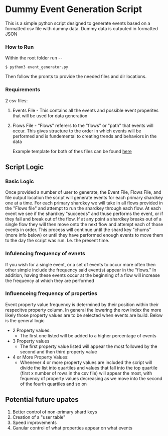 # Dummy Event Generation Script
This is a simple python script designed to generate events based on a formatted csv file with dummy data. Dummy data is outputed in formatted JSON
### How to Run
Within the root folder run --
```linux
$ python3 event_generator.py
``` 
Then follow the promts to provide the needed files and dir locations.

### Requirements
   2 csv files:
1) Events File - This contains all the events and possible event properites that will be used for data generation
2) Flows File - "Flows" referers to the "flows" or "path" that events will occur. This gives structure to the order in which events will be performed and is fundemental to creating trends and behaviors in the data

   Example template for both of thes files can be found [here](https://docs.google.com/spreadsheets/d/1b0LrIq6rxfB5uJaZGDOg9VxvtkabRAym2mgwMC9T0ME/edit?usp=sharing)
   
## Script Logic
### Basic Logic
Once provided a number of user to generate, the Event File, Flows File, and file output location the script will generate events for each primary shardkey one at a time. For each primary shardkey we will take in all flows provided in the "Flows file" and attempt to run the shardkey through each flow. At each event we see if the shardkey "succeeds" and thuse performs the event, or if they fail and break out of the flow. If at any point a shardkey breaks out of a single flow they will then move onto the next flow and attempt each of those events in order. This process will continue until the shard key "churns" (more info below) or until they have performed enough events to move them to the day the script was run. I.e. the present time.
### Infulencing frequency of evnets
If you wish for a single event, or a set of events to occur more often then other simple include the frequency said event(s) appear in the "flows." In addition, having these events occur at the beginning of a flow will increase the frequency at which they are performed
### Influenceing frequency of properties
Event property value frequency is determined by their position within their respecitve property column. In general the lowering the row index the more likely those property values are to be selected when events are build. Below is the general logic
* 2 Property values:
  - The first one listed will be added to a higher percentage of events
* 3 Property values 
  - The first property value listed will appear the most followed by the second and then third property value
* 4 or More Property Values:
  - Whenever 4 or more property values are included the script will divide the list into quartiles and values that fall into the top quartile (first x number of rows in the csv file) will appear the most, with fequency of property values decreasing as we move into the second of the fourth quartiles and so on

## Potential future upates
1) Better control of non-primary shard keys
2) Creation of a "user table"
3) Speed improvements
4) Ganular control of what properties appear on what events
